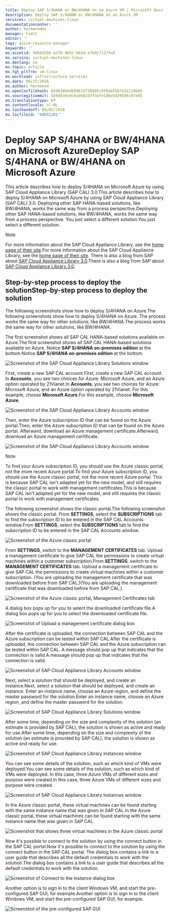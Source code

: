 ```yaml
---
title: Deploy SAP S/4HANA or BW/4HANA on an Azure VM | Microsoft Docs
description: Deploy SAP S/4HANA or BW/4HANA on an Azure VM
services: virtual-machines-linux
documentationcenter: ''
author: hermanndms
manager: timlt
editor: ''
tags: azure-resource-manager
keywords: ''
ms.assetid: 44bbd2b6-a376-4b5c-b824-e76917117fa9
ms.service: virtual-machines-linux
ms.devlang: na
ms.topic: article
ms.tgt_pltfrm: vm-linux
ms.workload: infrastructure-services
ms.date: 09/15/2016
ms.author: hermannd
ms.openlocfilehash: 659638b4db5961d736905c9f9ab55b7ed1129b65
ms.sourcegitcommit: 5b9d839c0c0a94b293fdafe1d6e5429506c07e05
ms.translationtype: HT
ms.contentlocale: nl-NL
ms.lasthandoff: 08/02/2018
ms.locfileid: "44551261"
---
```

# <a name="deploy-sap-s4hana-or-bw4hana-on-microsoft-azure"></a><span data-ttu-id="b04ba-103">Deploy SAP S/4HANA or BW/4HANA on Microsoft Azure</span><span class="sxs-lookup"><span data-stu-id="b04ba-103">Deploy SAP S/4HANA or BW/4HANA on Microsoft Azure</span></span>
<span data-ttu-id="b04ba-104">This article describes how to deploy S/4HANA on Microsoft Azure by using SAP Cloud Appliance Library (SAP CAL) 3.0.</span><span class="sxs-lookup"><span data-stu-id="b04ba-104">This article describes how to deploy S/4HANA on Microsoft Azure by using SAP Cloud Appliance Library (SAP CAL) 3.0.</span></span> <span data-ttu-id="b04ba-105">Deploying other SAP HANA-based solutions, like BW/4HANA, works the same way from a process perspective.</span><span class="sxs-lookup"><span data-stu-id="b04ba-105">Deploying other SAP HANA-based solutions, like BW/4HANA, works the same way from a process perspective.</span></span> <span data-ttu-id="b04ba-106">You just select a different solution.</span><span class="sxs-lookup"><span data-stu-id="b04ba-106">You just select a different solution.</span></span>

> [!NOTE]
<span data-ttu-id="b04ba-107">For more information about the SAP Cloud Appliance Library, see the [home page of their site](https://cal.sap.com/).</span><span class="sxs-lookup"><span data-stu-id="b04ba-107">For more information about the SAP Cloud Appliance Library, see the [home page of their site](https://cal.sap.com/).</span></span> <span data-ttu-id="b04ba-108">There is also a blog from SAP about [SAP Cloud Appliance Library 3.0](http://scn.sap.com/community/cloud-appliance-library/blog/2016/05/27/sap-cloud-appliance-library-30-came-with-a-new-user-experience).</span><span class="sxs-lookup"><span data-stu-id="b04ba-108">There is also a blog from SAP about [SAP Cloud Appliance Library 3.0](http://scn.sap.com/community/cloud-appliance-library/blog/2016/05/27/sap-cloud-appliance-library-30-came-with-a-new-user-experience).</span></span>

## <a name="step-by-step-process-to-deploy-the-solution"></a><span data-ttu-id="b04ba-109">Step-by-step process to deploy the solution</span><span class="sxs-lookup"><span data-stu-id="b04ba-109">Step-by-step process to deploy the solution</span></span>

<span data-ttu-id="b04ba-110">The following screenshots show how to deploy S/4HANA on Azure.</span><span class="sxs-lookup"><span data-stu-id="b04ba-110">The following screenshots show how to deploy S/4HANA on Azure.</span></span> <span data-ttu-id="b04ba-111">The process works the same way for other solutions, like BW/4HANA.</span><span class="sxs-lookup"><span data-stu-id="b04ba-111">The process works the same way for other solutions, like BW/4HANA.</span></span>

<span data-ttu-id="b04ba-112">The first screenshot shows all SAP CAL HANA-based solutions available on Azure.</span><span class="sxs-lookup"><span data-stu-id="b04ba-112">The first screenshot shows all SAP CAL HANA-based solutions available on Azure.</span></span> <span data-ttu-id="b04ba-113">Notice **SAP S/4HANA on-premises edition** at the bottom.</span><span class="sxs-lookup"><span data-stu-id="b04ba-113">Notice **SAP S/4HANA on-premises edition** at the bottom.</span></span>

![Screenshot of the SAP Cloud Appliance Library Solutions window](https://docstestmedia1.blob.core.windows.net/azure-media/articles/virtual-machines/workloads/sap/media/cal-s4h/s4h-pic-1b.jpg)

<span data-ttu-id="b04ba-115">First, create a new SAP CAL account.</span><span class="sxs-lookup"><span data-stu-id="b04ba-115">First, create a new SAP CAL account.</span></span> <span data-ttu-id="b04ba-116">In **Accounts**, you see two choices for Azure: Microsoft Azure, and an Azure option operated by 21Vianet.</span><span class="sxs-lookup"><span data-stu-id="b04ba-116">In **Accounts**, you see two choices for Azure: Microsoft Azure, and an Azure option operated by 21Vianet.</span></span> <span data-ttu-id="b04ba-117">For this example, choose **Microsoft Azure**.</span><span class="sxs-lookup"><span data-stu-id="b04ba-117">For this example, choose **Microsoft Azure**.</span></span>

![Screenshot of the SAP Cloud Appliance Library Accounts window](https://docstestmedia1.blob.core.windows.net/azure-media/articles/virtual-machines/workloads/sap/media/cal-s4h/s4h-pic-2.jpg)

<span data-ttu-id="b04ba-119">Then, enter the Azure subscription ID that can be found on the Azure portal.</span><span class="sxs-lookup"><span data-stu-id="b04ba-119">Then, enter the Azure subscription ID that can be found on the Azure portal.</span></span> <span data-ttu-id="b04ba-120">Afterward, download an Azure management certificate.</span><span class="sxs-lookup"><span data-stu-id="b04ba-120">Afterward, download an Azure management certificate.</span></span>

![Screenshot of the SAP Cloud Appliance Library Accounts window](https://docstestmedia1.blob.core.windows.net/azure-media/articles/virtual-machines/workloads/sap/media/cal-s4h/s4h-pic3b.jpg)

> [!NOTE]
<span data-ttu-id="b04ba-122">To find your Azure subscription ID, you should use the Azure classic portal, not the more recent Azure portal.</span><span class="sxs-lookup"><span data-stu-id="b04ba-122">To find your Azure subscription ID, you should use the Azure classic portal, not the more recent Azure portal.</span></span> <span data-ttu-id="b04ba-123">This is because SAP CAL isn't adapted yet for the new model, and still requires the classic portal to work with management certificates.</span><span class="sxs-lookup"><span data-stu-id="b04ba-123">This is because SAP CAL isn't adapted yet for the new model, and still requires the classic portal to work with management certificates.</span></span>

<span data-ttu-id="b04ba-124">The following screenshot shows the classic portal.</span><span class="sxs-lookup"><span data-stu-id="b04ba-124">The following screenshot shows the classic portal.</span></span> <span data-ttu-id="b04ba-125">From **SETTINGS**, select the **SUBSCRIPTIONS** tab to find the subscription ID to be entered in the SAP CAL Accounts window.</span><span class="sxs-lookup"><span data-stu-id="b04ba-125">From **SETTINGS**, select the **SUBSCRIPTIONS** tab to find the subscription ID to be entered in the SAP CAL Accounts window.</span></span>

![Screenshot of the Azure classic portal](https://docstestmedia1.blob.core.windows.net/azure-media/articles/virtual-machines/workloads/sap/media/cal-s4h/s4h-pic4b.jpg)

<span data-ttu-id="b04ba-127">From **SETTINGS**, switch to the **MANAGEMENT CERTIFICATES** tab. Upload a management certificate to give SAP CAL the permissions to create virtual machines within a customer subscription.</span><span class="sxs-lookup"><span data-stu-id="b04ba-127">From **SETTINGS**, switch to the **MANAGEMENT CERTIFICATES** tab. Upload a management certificate to give SAP CAL the permissions to create virtual machines within a customer subscription.</span></span> <span data-ttu-id="b04ba-128">(You are uploading the management certificate that was downloaded before from SAP CAL.)</span><span class="sxs-lookup"><span data-stu-id="b04ba-128">(You are uploading the management certificate that was downloaded before from SAP CAL.)</span></span>

![Screenshot of the Azure classic portal, Management Certificates tab](https://docstestmedia1.blob.core.windows.net/azure-media/articles/virtual-machines/workloads/sap/media/cal-s4h/s4h-pic5.jpg)

<span data-ttu-id="b04ba-130">A dialog box pops up for you to select the downloaded certificate file.</span><span class="sxs-lookup"><span data-stu-id="b04ba-130">A dialog box pops up for you to select the downloaded certificate file.</span></span>

![Screenshot of Upload a management certificate dialog box](https://docstestmedia1.blob.core.windows.net/azure-media/articles/virtual-machines/workloads/sap/media/cal-s4h/s4h-pic8.jpg)

<span data-ttu-id="b04ba-132">After the certificate is uploaded, the connection between SAP CAL and the Azure subscription can be tested within SAP CAL.</span><span class="sxs-lookup"><span data-stu-id="b04ba-132">After the certificate is uploaded, the connection between SAP CAL and the Azure subscription can be tested within SAP CAL.</span></span> <span data-ttu-id="b04ba-133">A message should pop up that indicates that the connection is valid.</span><span class="sxs-lookup"><span data-stu-id="b04ba-133">A message should pop up that indicates that the connection is valid.</span></span>

![Screenshot of SAP Cloud Appliance Library Accounts window](https://docstestmedia1.blob.core.windows.net/azure-media/articles/virtual-machines/workloads/sap/media/cal-s4h/s4h-pic9.jpg)

<span data-ttu-id="b04ba-135">Next, select a solution that should be deployed, and create an instance.</span><span class="sxs-lookup"><span data-stu-id="b04ba-135">Next, select a solution that should be deployed, and create an instance.</span></span>
<span data-ttu-id="b04ba-136">Enter an instance name, choose an Azure region, and define the master password for the solution.</span><span class="sxs-lookup"><span data-stu-id="b04ba-136">Enter an instance name, choose an Azure region, and define the master password for the solution.</span></span>

![Screenshot of SAP Cloud Appliance Library Solutions window](https://docstestmedia1.blob.core.windows.net/azure-media/articles/virtual-machines/workloads/sap/media/cal-s4h/s4h-pic10.jpg)

<span data-ttu-id="b04ba-138">After some time, depending on the size and complexity of the solution (an estimate is provided by SAP CAL), the solution is shown as active and ready for use.</span><span class="sxs-lookup"><span data-stu-id="b04ba-138">After some time, depending on the size and complexity of the solution (an estimate is provided by SAP CAL), the solution is shown as active and ready for use.</span></span>

![Screenshot of SAP Cloud Appliance Library Instances window](https://docstestmedia1.blob.core.windows.net/azure-media/articles/virtual-machines/workloads/sap/media/cal-s4h/s4h-pic11.jpg)

<span data-ttu-id="b04ba-140">You can see some details of the solution, such as which kind of VMs were deployed.</span><span class="sxs-lookup"><span data-stu-id="b04ba-140">You can see some details of the solution, such as which kind of VMs were deployed.</span></span> <span data-ttu-id="b04ba-141">In this case, three Azure VMs of different sizes and purpose were created.</span><span class="sxs-lookup"><span data-stu-id="b04ba-141">In this case, three Azure VMs of different sizes and purpose were created.</span></span>

![Screenshot of SAP Cloud Appliance Library Instances window](https://docstestmedia1.blob.core.windows.net/azure-media/articles/virtual-machines/workloads/sap/media/cal-s4h/s4h-pic12.jpg)

<span data-ttu-id="b04ba-143">In the Azure classic portal, these virtual machines can be found starting with the same instance name that was given in SAP CAL.</span><span class="sxs-lookup"><span data-stu-id="b04ba-143">In the Azure classic portal, these virtual machines can be found starting with the same instance name that was given in SAP CAL.</span></span>

![Screenshot that shows three virtual machines in the Azure classic portal](https://docstestmedia1.blob.core.windows.net/azure-media/articles/virtual-machines/workloads/sap/media/cal-s4h/s4h-pic13.jpg)

<span data-ttu-id="b04ba-145">Now it's possible to connect to the solution by using the connect button in the SAP CAL portal.</span><span class="sxs-lookup"><span data-stu-id="b04ba-145">Now it's possible to connect to the solution by using the connect button in the SAP CAL portal.</span></span> <span data-ttu-id="b04ba-146">The dialog box contains a link to a user guide that describes all the default credentials to work with the solution.</span><span class="sxs-lookup"><span data-stu-id="b04ba-146">The dialog box contains a link to a user guide that describes all the default credentials to work with the solution.</span></span>

![Screenshot of Connect to the Instance dialog box](https://docstestmedia1.blob.core.windows.net/azure-media/articles/virtual-machines/workloads/sap/media/cal-s4h/s4h-pic14b.jpg)

<span data-ttu-id="b04ba-148">Another option is to sign in to the client Windows VM, and start the pre-configured SAP GUI, for example.</span><span class="sxs-lookup"><span data-stu-id="b04ba-148">Another option is to sign in to the client Windows VM, and start the pre-configured SAP GUI, for example.</span></span>

![Screenshot of the pre-configured SAP GUI](https://docstestmedia1.blob.core.windows.net/azure-media/articles/virtual-machines/workloads/sap/media/cal-s4h/s4h-pic15.jpg)














